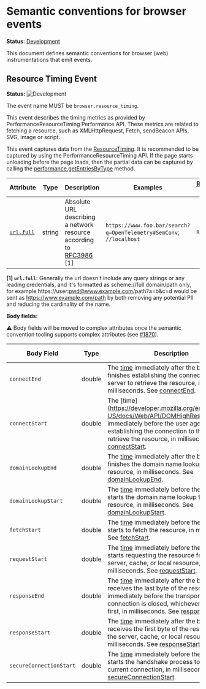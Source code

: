 <!--- Hugo front matter used to generate the website version of this page:
linkTitle: Events
--->

# Semantic conventions for browser events

**Status**: [Development][DocumentStatus]

This document defines semantic conventions for browser (web) instrumentations
that emit events.

## Resource Timing Event

<!-- semconv event.browser.resource_timing -->
<!-- NOTE: THIS TEXT IS AUTOGENERATED. DO NOT EDIT BY HAND. -->
<!-- see templates/registry/markdown/snippet.md.j2 -->
<!-- prettier-ignore-start -->
<!-- markdownlint-capture -->
<!-- markdownlint-disable -->

**Status:** ![Development](https://img.shields.io/badge/-development-blue)

The event name MUST be `browser.resource_timing`.

This event describes the timing metrics as provided by PerformanceResourceTiming Performance API. These metrics are related to fetching a resource, such as XMLHttpRequest, Fetch, sendBeacon APIs, SVG, image or script.

This event captures data from the [ResourceTiming](https://www.w3.org/TR/resource-timing/). It is recommended to be captured by using the PerformanceResourceTiming API. If the page starts unloading before the page loads, then the partial data can be captured by calling the [performance.getEntriesByType](https://developer.mozilla.org/en-US/docs/Web/API/Performance/getEntriesByType) method.

| Attribute  | Type | Description  | Examples  | [Requirement Level](https://opentelemetry.io/docs/specs/semconv/general/attribute-requirement-level/) | Stability |
|---|---|---|---|---|---|
| [`url.full`](/docs/attributes-registry/url.md) | string | Absolute URL describing a network resource according to [RFC3986](https://www.rfc-editor.org/rfc/rfc3986) [1] | `https://www.foo.bar/search?q=OpenTelemetry#SemConv`; `//localhost` | `Required` | ![Stable](https://img.shields.io/badge/-stable-lightgreen) |

**[1] `url.full`:** Generally the url doesn't include any query strings or any leading credentials, and it's formatted as scheme://full domain/path only, for example https://user:pwd@www.example.com/path?a=b&c=d would be sent as https://www.example.com/path by both removing any potential PII and reducing the cardinality of the name.

**Body fields:**

:warning: Body fields will be moved to complex attributes once the
semantic convention tooling supports complex attributes
(see [#1870](https://github.com/open-telemetry/semantic-conventions/issues/1870)).

| Body Field  | Type | Description  | Examples  | [Requirement Level](https://opentelemetry.io/docs/specs/semconv/general/attribute-requirement-level/) | Stability |
|---|---|---|---|---|---|
| `connectEnd` | double | The [time](https://developer.mozilla.org/en-US/docs/Web/API/DOMHighResTimeStamp) immediately after the browser finishes establishing the connection to the server to retrieve the resource, in milliseconds. See [connectEnd](https://developer.mozilla.org/en-US/docs/Web/API/PerformanceResourceTiming/connectEnd). | `476.6000000014906` | `Recommended` | ![Development](https://img.shields.io/badge/-development-blue) |
| `connectStart` | double | The [time] (https://developer.mozilla.org/en-US/docs/Web/API/DOMHighResTimeStamp) immediately before the user agent starts establishing the connection to the server to retrieve the resource, in milliseconds. See [connectStart](https://developer.mozilla.org/en-US/docs/Web/API/PerformanceResourceTiming/connectStart). | `476.6000000014901` | `Recommended` | ![Development](https://img.shields.io/badge/-development-blue) |
| `domainLookupEnd` | double | The [time](https://developer.mozilla.org/en-US/docs/Web/API/DOMHighResTimeStamp) immediately after the browser finishes the domain name lookup for the resource, in milliseconds. See [domainLookupEnd](https://developer.mozilla.org/en-US/docs/Web/API/PerformanceResourceTiming/domainLookupEnd). | `100.6000000014906` | `Recommended` | ![Development](https://img.shields.io/badge/-development-blue) |
| `domainLookupStart` | double | The [time](https://developer.mozilla.org/en-US/docs/Web/API/DOMHighResTimeStamp) immediately before the browser starts the domain name lookup for the resource, in milliseconds. See [domainLookupStart](https://developer.mozilla.org/en-US/docs/Web/API/PerformanceResourceTiming/domainLookupStart). | `100.6000000014901` | `Recommended` | ![Development](https://img.shields.io/badge/-development-blue) |
| `fetchStart` | double | The [time](https://developer.mozilla.org/en-US/docs/Web/API/DOMHighResTimeStamp) immediately before the browser starts to fetch the resource, in milliseconds. See [fetchStart](https://developer.mozilla.org/en-US/docs/Web/API/PerformanceResourceTiming/fetchStart). | `9.600000000558794` | `Recommended` | ![Development](https://img.shields.io/badge/-development-blue) |
| `requestStart` | double | The [time](https://developer.mozilla.org/en-US/docs/Web/API/DOMHighResTimeStamp) immediately before the browser starts requesting the resource from the server, cache, or local resource, in milliseconds. See [requestStart](https://developer.mozilla.org/en-US/docs/Web/API/PerformanceResourceTiming/requestStart). | `506.70000000298023` | `Recommended` | ![Development](https://img.shields.io/badge/-development-blue) |
| `responseEnd` | double | The [time](https://developer.mozilla.org/en-US/docs/Web/API/DOMHighResTimeStamp) immediately after the browser receives the last byte of the resource or immediately before the transport connection is closed, whichever comes first, in milliseconds. See [responseEnd](https://developer.mozilla.org/en-US/docs/Web/API/PerformanceResourceTiming/responseEnd). | `510.6000000014906` | `Recommended` | ![Development](https://img.shields.io/badge/-development-blue) |
| `responseStart` | double | The [time](https://developer.mozilla.org/en-US/docs/Web/API/DOMHighResTimeStamp) immediately after the browser receives the first byte of the response from the server, cache, or local resource, in milliseconds. See [responseStart](https://developer.mozilla.org/en-US/docs/Web/API/PerformanceResourceTiming/responseStart). | `508.6000000014901` | `Recommended` | ![Development](https://img.shields.io/badge/-development-blue) |
| `secureConnectionStart` | double | The [time](https://developer.mozilla.org/en-US/docs/Web/API/DOMHighResTimeStamp) immediately before the browser starts the handshake process to secure the current connection, in milliseconds. See [secureConnectionStart](https://developer.mozilla.org/en-US/docs/Web/API/PerformanceResourceTiming/secureConnectionStart). | `476.6000000014903` | `Recommended` | ![Development](https://img.shields.io/badge/-development-blue) |

<!-- markdownlint-restore -->
<!-- prettier-ignore-end -->
<!-- END AUTOGENERATED TEXT -->
<!-- endsemconv -->

[DocumentStatus]: https://opentelemetry.io/docs/specs/otel/document-status
